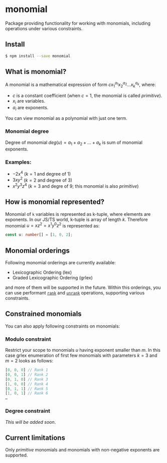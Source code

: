 # monomial

Package providing functionality for working with monomials, including operations under various constraints.

## Install

```sh
$ npm install --save monomial
```

## What is monomial?

A monomial is a mathematical expression of form $c x_1^{a_1} x_2^{a_2} \dots x_k^{a_k}$, where:

* $c$ is a constant coefficient (when $c = 1$, the monomial is called *primitive*).
* $x_i$ are variables.
* $a_i$ are exponents.

You can view monomial as a polynomial with just one term.

### Monomial degree

Degree of monomial $deg(u) = a_1 + a_2 + \dots + a_k$ is sum of monomial exponents.

### Examples:

* $-2x^4$ ($k=1$ and degree of 1)
* $3xy^2$ ($k=2$ and degree of 3)
* $x^2y^3z^4$ ($k=3$ and degre of 9; this monomial is also *primitive*)

## How is monomial represented?

Monomial of `k` variables is represented as k-tuple, where elements are exponents. In our JS/TS world, k-tuple is array of length $k$. Therefore monomial $u = xz^2 = x^1y^0z^2$ is represented as:

```typescript
const u: number[] = [1, 0, 2];
```


## Monomial orderings

Following monomial orderings are currently available:

* Lexicographic Ordering (lex)
* Graded Lexicographic Ordering (grlex)

and more of them will be supported in the future. Within this orderings, you can use performant [`rank`](https://github.com/jmalena/monomial/blob/main/docs/Function.rank.md) and [`unrank`](https://github.com/jmalena/monomial/blob/main/docs/Function.unrank.md) operations, supporting various constraints.

## Constrained monomials

You can also apply following constraints on monomials:

### Modulo constraint

Restrict your scope to monomials $u$ having exponent smaller than $m$. In this case grlex enumeration of first few monomials with parameters $k = 3$ and $m = 2$ looks as follows:

```typescript
[0, 0, 0] // Rank 1
[0, 0, 1] // Rank 2
[0, 1, 0] // Rank 3
[1, 0, 0] // Rank 4
[0, 1, 1] // Rank 5
[1, 0, 1] // Rank 6
…
```

### Degree constraint

*This will be added soon*.

<!--
Allows only monomials $á$ such that $deg(u) = d$. For parameters $k = 3$ and $d = 2$ under grlex ordering, we have:

```typescript
[0, 0, 2] // Rank 1
[0, 1, 1] // Rank 2
[0, 2, 0] // Rank 3
…
```
!-->

## Current limitations

Only *primitive* monomials and monomials with non-negative exponents are supported.
